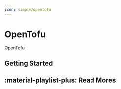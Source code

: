```yaml
---
icon: simple/opentofu
---
```


# OpenTofu

OpenTofu

## Getting Started

## :material-playlist-plus: Read Mores
